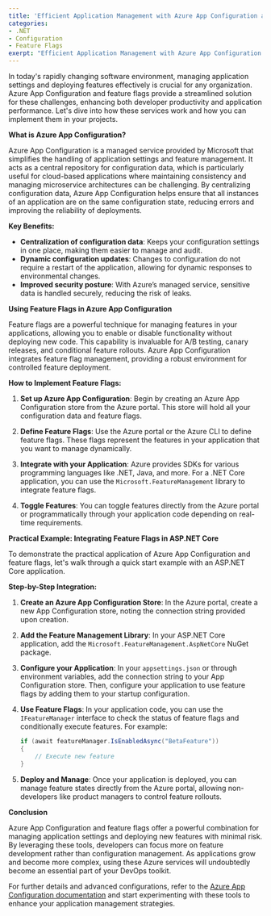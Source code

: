 ```yaml
---
title: 'Efficient Application Management with Azure App Configuration and Feature Flags'
categories:
- .NET
- Configuration
- Feature Flags
exerpt: "Efficient Application Management with Azure App Configuration and Feature Flags"
---
```


In today's rapidly changing software environment, managing application settings and deploying features effectively is crucial for any organization. Azure App Configuration and feature flags provide a streamlined solution for these challenges, enhancing both developer productivity and application performance. Let's dive into how these services work and how you can implement them in your projects.

**What is Azure App Configuration?**

Azure App Configuration is a managed service provided by Microsoft that simplifies the handling of application settings and feature management. It acts as a central repository for configuration data, which is particularly useful for cloud-based applications where maintaining consistency and managing microservice architectures can be challenging. By centralizing configuration data, Azure App Configuration helps ensure that all instances of an application are on the same configuration state, reducing errors and improving the reliability of deployments.

**Key Benefits:**
- **Centralization of configuration data**: Keeps your configuration settings in one place, making them easier to manage and audit.
- **Dynamic configuration updates**: Changes to configuration do not require a restart of the application, allowing for dynamic responses to environmental changes.
- **Improved security posture**: With Azure’s managed service, sensitive data is handled securely, reducing the risk of leaks.

**Using Feature Flags in Azure App Configuration**

Feature flags are a powerful technique for managing features in your applications, allowing you to enable or disable functionality without deploying new code. This capability is invaluable for A/B testing, canary releases, and conditional feature rollouts. Azure App Configuration integrates feature flag management, providing a robust environment for controlled feature deployment.

**How to Implement Feature Flags:**
1. **Set up Azure App Configuration**: Begin by creating an Azure App Configuration store from the Azure portal. This store will hold all your configuration data and feature flags.
   
2. **Define Feature Flags**: Use the Azure portal or the Azure CLI to define feature flags. These flags represent the features in your application that you want to manage dynamically.

3. **Integrate with your Application**: Azure provides SDKs for various programming languages like .NET, Java, and more. For a .NET Core application, you can use the `Microsoft.FeatureManagement` library to integrate feature flags.
   
4. **Toggle Features**: You can toggle features directly from the Azure portal or programmatically through your application code depending on real-time requirements.

**Practical Example: Integrating Feature Flags in ASP.NET Core**

To demonstrate the practical application of Azure App Configuration and feature flags, let's walk through a quick start example with an ASP.NET Core application.

**Step-by-Step Integration:**
1. **Create an Azure App Configuration Store**: In the Azure portal, create a new App Configuration store, noting the connection string provided upon creation.

2. **Add the Feature Management Library**: In your ASP.NET Core application, add the `Microsoft.FeatureManagement.AspNetCore` NuGet package.

3. **Configure your Application**: In your `appsettings.json` or through environment variables, add the connection string to your App Configuration store. Then, configure your application to use feature flags by adding them to your startup configuration.

4. **Use Feature Flags**: In your application code, you can use the `IFeatureManager` interface to check the status of feature flags and conditionally execute features. For example:

    ```csharp
    if (await featureManager.IsEnabledAsync("BetaFeature"))
    {
        // Execute new feature
    }
    ```

5. **Deploy and Manage**: Once your application is deployed, you can manage feature states directly from the Azure portal, allowing non-developers like product managers to control feature rollouts.

**Conclusion**

Azure App Configuration and feature flags offer a powerful combination for managing application settings and deploying new features with minimal risk. By leveraging these tools, developers can focus more on feature development rather than configuration management. As applications grow and become more complex, using these Azure services will undoubtedly become an essential part of your DevOps toolkit.

For further details and advanced configurations, refer to the [Azure App Configuration documentation](https://learn.microsoft.com/en-us/azure/azure-app-configuration/overview) and start experimenting with these tools to enhance your application management strategies.
